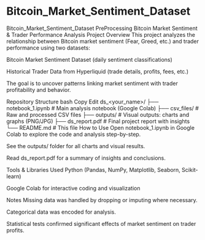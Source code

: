 # Bitcoin_Market_Sentiment_Dataset
Bitcoin_Market_Sentiment_Dataset PreProcessing
Bitcoin Market Sentiment & Trader Performance Analysis
Project Overview
This project analyzes the relationship between Bitcoin market sentiment (Fear, Greed, etc.) and trader performance using two datasets:

Bitcoin Market Sentiment Dataset (daily sentiment classifications)

Historical Trader Data from Hyperliquid (trade details, profits, fees, etc.)

The goal is to uncover patterns linking market sentiment with trader profitability and behavior.

Repository Structure
bash
Copy
Edit
ds_<your_name>/
├── notebook_1.ipynb         # Main analysis notebook (Google Colab)
├── csv_files/               # Raw and processed CSV files
├── outputs/                 # Visual outputs: charts and graphs (PNG/JPG)
├── ds_report.pdf            # Final project report with insights
└── README.md                # This file
How to Use
Open notebook_1.ipynb in Google Colab to explore the code and analysis step-by-step.

See the outputs/ folder for all charts and visual results.

Read ds_report.pdf for a summary of insights and conclusions.

Tools & Libraries Used
Python (Pandas, NumPy, Matplotlib, Seaborn, Scikit-learn)

Google Colab for interactive coding and visualization

Notes
Missing data was handled by dropping or imputing where necessary.

Categorical data was encoded for analysis.

Statistical tests confirmed significant effects of market sentiment on trader profits.



